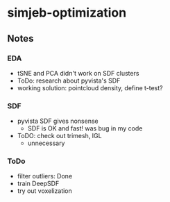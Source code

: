 # simjeb-optimization
## Notes
### EDA
- tSNE and PCA didn't work on SDF clusters
- ToDo: research about pyvista's SDF
- working solution: pointcloud density, define t-test?
### SDF
- pyvista SDF gives nonsense
  - SDF is OK and fast! was bug in my code
- ToDO: check out trimesh, IGL
  - unnecessary
 ### ToDo
 - filter outliers: Done
 - train DeepSDF
 - try out voxelization

